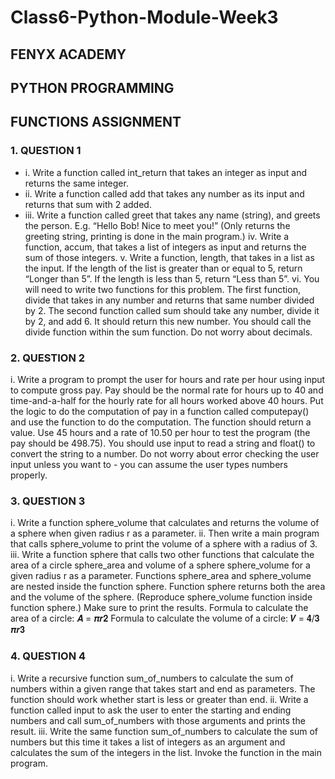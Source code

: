 # Class6-Python-Module-Week3

## FENYX ACADEMY
## PYTHON PROGRAMMING
## FUNCTIONS ASSIGNMENT

### 1. QUESTION 1
* i. Write a function called int_return that takes an integer as input and returns
the same integer.
* ii. Write a function called add that takes any number as its input and returns
that sum with 2 added.
* iii. Write a function called greet that takes any name (string), and greets the
person. E.g. “Hello Bob! Nice to meet you!” (Only returns the greeting string,
printing is done in the main program.)
iv. Write a function, accum, that takes a list of integers as input and returns the
sum of those integers.
v. Write a function, length, that takes in a list as the input. If the length of the
list is greater than or equal to 5, return “Longer than 5”. If the length is less
than 5, return “Less than 5”.
vi. You will need to write two functions for this problem. The first function,
divide that takes in any number and returns that same number divided by 2.
The second function called sum should take any number, divide it by 2, and
add 6. It should return this new number. You should call the divide function
within the sum function. Do not worry about decimals.

### 2. QUESTION 2
i. Write a program to prompt the user for hours and rate per hour using input
to compute gross pay. Pay should be the normal rate for hours up to 40 and
time-and-a-half for the hourly rate for all hours worked above 40 hours. Put
the logic to do the computation of pay in a function called
computepay() and use the function to do the computation. The function
should return a value. Use 45 hours and a rate of 10.50 per hour to test the
program (the pay should be 498.75). You should use input to read a string
and float() to convert the string to a number. Do not worry about error
checking the user input unless you want to - you can assume the user types
numbers properly.

### 3. QUESTION 3
i. Write a function sphere_volume that calculates and returns the volume of a
sphere when given radius r as a parameter.
ii. Then write a main program that calls sphere_volume to print the volume of
a sphere with a radius of 3.
iii. Write a function sphere that calls two other functions that calculate the area
of a circle sphere_area and volume of a sphere sphere_volume for a given
radius r as a parameter. Functions sphere_area and sphere_volume are
nested inside the function sphere. Function sphere returns both the area
and the volume of the sphere.
(Reproduce sphere_volume function inside function sphere.)
Make sure to print the results.
Formula to calculate the area of a circle: 𝑨 = 𝝅𝒓𝟐
Formula to calculate the volume of a circle: 𝑽 = 𝟒/𝟑 𝝅𝒓𝟑

### 4. QUESTION 4
i. Write a recursive function sum_of_numbers to calculate the sum of
numbers within a given range that takes start and end as parameters. The
function should work whether start is less or greater than end.
ii. Write a function called input to ask the user to enter the starting and ending
numbers and call sum_of_numbers with those arguments and prints the result.
iii. Write the same function sum_of_numbers to calculate the sum of numbers but
this time it takes a list of integers as an argument and calculates the sum of the
integers in the list. Invoke the function in the main program.
